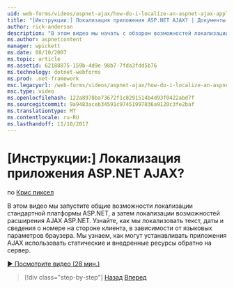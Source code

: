 ```yaml
---
uid: web-forms/videos/aspnet-ajax/how-do-i-localize-an-aspnet-ajax-application
title: "[Инструкции:] Локализация приложения ASP.NET AJAX? | Документы Майкрософт"
author: rick-anderson
description: "В этом видео мы начать с обзором возможностей локализации стандартной платформы ASP.NET и посмотрите на возможности локализации..."
ms.author: aspnetcontent
manager: wpickett
ms.date: 08/10/2007
ms.topic: article
ms.assetid: 62188875-159b-4d9e-98b7-7fda3fdd5b76
ms.technology: dotnet-webforms
ms.prod: .net-framework
msc.legacyurl: /web-forms/videos/aspnet-ajax/how-do-i-localize-an-aspnet-ajax-application
msc.type: video
ms.openlocfilehash: 122a8978ba73672f1c8291514b4d93f0422abd7f
ms.sourcegitcommit: 9a9483aceb34591c97451997036a9120c3fe2baf
ms.translationtype: MT
ms.contentlocale: ru-RU
ms.lasthandoff: 11/10/2017
---
```

<a name="how-do-i-localize-an-aspnet-ajax-application"></a>[Инструкции:] Локализация приложения ASP.NET AJAX?
====================
по [Крис пиксел](https://twitter.com/chrispels)

В этом видео мы запустите общие возможности локализации стандартной платформы ASP.NET, а затем локализации возможностей расширения AJAX ASP.NET. Узнайте, как мы локализовать текст, даты и сведения о номере на стороне клиента, в зависимости от языковых параметров браузера. Мы узнаем, как могут устанавливать приложения AJAX использовать статические и внедренные ресурсы обратно на сервер.

[&#9654; Посмотрите видео (28 мин.)](https://channel9.msdn.com/Blogs/ASP-NET-Site-Videos/how-do-i-localize-an-aspnet-ajax-application)

>[!div class="step-by-step"]
[Назад](how-do-i-implement-the-persistent-communications-pattern-with-the-updatepanel.md)
[Вперед](how-do-i-implement-the-persistent-communications-pattern-using-web-services.md)
